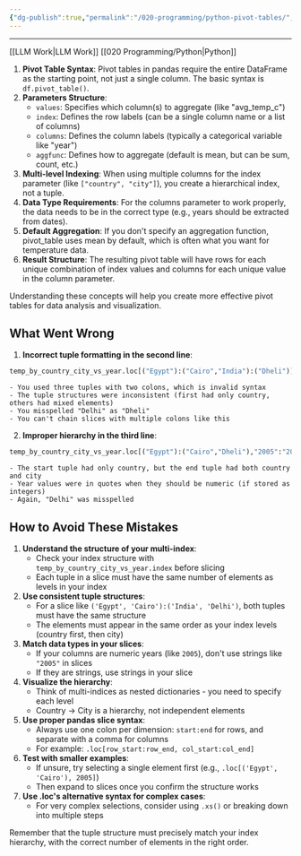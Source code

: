 ```yaml
---
{"dg-publish":true,"permalink":"/020-programming/python-pivot-tables/","created":"2025-03-06T14:43:23.000-05:00","updated":"2025-03-21T11:27:03.000-04:00"}
---
```


---
[[LLM Work\|LLM Work]]
[[020 Programming/Python\|Python]]

1. **Pivot Table Syntax**: Pivot tables in pandas require the entire DataFrame as the starting point, not just a single column. The basic syntax is `df.pivot_table()`.
2. **Parameters Structure**:
    - `values`: Specifies which column(s) to aggregate (like "avg_temp_c")
    - `index`: Defines the row labels (can be a single column name or a list of columns)
    - `columns`: Defines the column labels (typically a categorical variable like "year")
    - `aggfunc`: Defines how to aggregate (default is mean, but can be sum, count, etc.)
3. **Multi-level Indexing**: When using multiple columns for the index parameter (like `["country", "city"]`), you create a hierarchical index, not a tuple.
4. **Data Type Requirements**: For the columns parameter to work properly, the data needs to be in the correct type (e.g., years should be extracted from dates).
5. **Default Aggregation**: If you don't specify an aggregation function, pivot_table uses mean by default, which is often what you want for temperature data.
6. **Result Structure**: The resulting pivot table will have rows for each unique combination of index values and columns for each unique value in the column parameter.

Understanding these concepts will help you create more effective pivot tables for data analysis and visualization.


## What Went Wrong

1. **Incorrect tuple formatting in the second line**:

```python
temp_by_country_city_vs_year.loc[("Egypt"):("Cairo","India"):("Dheli")]
```

    - You used three tuples with two colons, which is invalid syntax
    - The tuple structures were inconsistent (first had only country, others had mixed elements)
    - You misspelled "Delhi" as "Dheli"
    - You can't chain slices with multiple colons like this
2. **Improper hierarchy in the third line**:

```python
temp_by_country_city_vs_year.loc[("Egypt"):("Cairo","Dheli"),"2005":"2010"]
```

    - The start tuple had only country, but the end tuple had both country and city
    - Year values were in quotes when they should be numeric (if stored as integers)
    - Again, "Delhi" was misspelled

## How to Avoid These Mistakes

1. **Understand the structure of your multi-index**:
    - Check your index structure with `temp_by_country_city_vs_year.index` before slicing
    - Each tuple in a slice must have the same number of elements as levels in your index
2. **Use consistent tuple structures**:
    - For a slice like `('Egypt', 'Cairo'):('India', 'Delhi')`, both tuples must have the same structure
    - The elements must appear in the same order as your index levels (country first, then city)
3. **Match data types in your slices**:
    - If your columns are numeric years (like `2005`), don't use strings like `"2005"` in slices
    - If they are strings, use strings in your slice
4. **Visualize the hierarchy**:
    - Think of multi-indices as nested dictionaries - you need to specify each level
    - Country → City is a hierarchy, not independent elements
5. **Use proper pandas slice syntax**:
    - Always use one colon per dimension: `start:end` for rows, and separate with a comma for columns
    - For example: `.loc[row_start:row_end, col_start:col_end]`
6. **Test with smaller examples**:
    - If unsure, try selecting a single element first (e.g., `.loc[('Egypt', 'Cairo'), 2005]`)
    - Then expand to slices once you confirm the structure works
7. **Use .loc's alternative syntax for complex cases**:
    - For very complex selections, consider using `.xs()` or breaking down into multiple steps

Remember that the tuple structure must precisely match your index hierarchy, with the correct number of elements in the right order.

